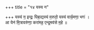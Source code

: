 +++
title = "१४ यस्य न"

+++
यस्य॑ न॒ इन्द्रः॒ पिबा॒द्यस्य॑ म॒रुतो॒ यस्य॑ वार्य॒मणा॒ भगः॑ ।  
आ येन॑ मि॒त्रावरु॑णा॒ करा॑मह॒ एन्द्र॒मव॑से म॒हे ॥